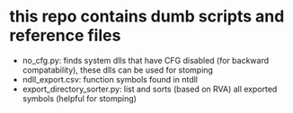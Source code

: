 # this repo contains dumb scripts and reference files

* no_cfg.py: finds system dlls that have CFG disabled (for backward compatability), these dlls can be used for stomping
* ndll_export.csv: function symbols found in ntdll
* export_directory_sorter.py: list and sorts (based on RVA) all exported symbols (helpful for stomping)
